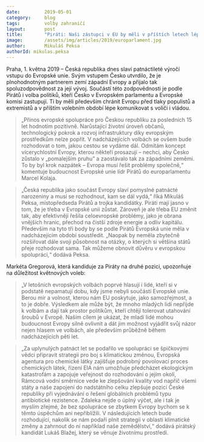 ```yaml
---
date:         2019-05-01
category:     blog
tags:         volby zahraničí
layout:       post
title:        "Piráti: Naši zástupci v EU by měli v příštích letech lépe komunikovat s voliči i vládou"
image:        /assets/img/articles/2019/europarlament.jpg
author:       Mikuláš Peksa
authorId: mikulas.peksa
---
```


Praha, 1. května 2019 – Česká republika dnes slaví patnáctileté výročí vstupu do Evropské unie. Svým vstupem Česko utvrdilo, že je plnohodnotným partnerem zemí západní Evropy a přijalo tak spoluzodpovědnost za její vývoj. Součástí této zodpovědnosti je podle Pirátů i volba politiků, kteří Česko v Evropském parlamentu a Evropské komisi zastupují. Ti by měli především chránit Evropu před tlaky populistů a extremistů a v příštím volebním období lépe komunikovat s voliči i vládou.

> „Přínos evropské spolupráce pro Českou republiku za posledních 15 let hodnotím pozitivně. Narůstající životní úroveň občanů, technologický pokrok a rozvoj infrastruktury díky evropským prostředkům nelze popřít. V nadcházejících volbách se ovšem bude rozhodovat o tom, jakou cestou se vydáme dál. Odmítám koncept vícerychlostní Evropy, kterou někteří prosazují – nechci, aby Česko zůstalo v „pomalejším pruhu” a zaostávalo tak za západními zeměmi. To by byl krok nazpátek – Evropa musí řešit problémy společně,“ komentuje budoucnost Evropské unie lídr Pirátů do europarlamentu Marcel Kolaja.

> „Česká republika jako součást Evropy slaví pomyslné patnácté narozeniny a musí se rozhodnout, kam se dál vydá,“ říká Mikuláš Peksa, místopředseda Pirátů a trojka kandidátky. Piráti mají jasno v tom, že je třeba v Evropské unii zůstat. Zároveň je ale třeba EU změnit tak, aby efektivněji řešila celoevropské problémy, jako je obrana vnějších hranic, přechod na čistší zdroje energie a odliv kapitálu. Především na tyto tři body by se podle Pirátů Evropská unie měla v nadcházejícím období soustředit. „Naopak by neměla zbytečně rozšiřovat dále svoji působnost na otázky, o kterých si většina států přeje rozhodovat sama. Tak můžeme obnovit důvěru v evropskou spolupráci,“ dodává Peksa.

Markéta Gregorová, která kandiduje za Piráty na druhé pozici, upozorňuje na důležitost květnových voleb: 

> „V letošních evropských volbách poprvé hlasují i lidé, kteří si v podstatě nepamatují dobu, kdy jsme nebyli součástí Evropské unie. Berou mír a volnost, kterou nám EU poskytuje, jako samozřejmost, a to je dobře. Výsledkem ale může být, že mnoho mladých lidí nepřijde k volbám a dají tak prostor politikům, kteří chtějí tolerovat utahování šroubů v Evropě. Naším cílem je ukázat, že mladí lidé mohou budoucnost Evropy silně ovlivnit a dát jim možnost vyjádřit svůj názor nejen hlasem ve volbách, ale především průběžně během nadcházejících pěti let.

> „Za uplynulých patnáct let se podařilo ve spolupráci se špičkovými vědci připravit strategii pro boj s klimatickou změnou, Evropská agentura pro chemické látky zajišťuje podrobný povolovací proces chemických látek, řízení EIA nám umožňuje předcházet ekologickým katastrofám a zapojuje veřejnost do rozhodování o jejím okolí, Rámcová vodní směrnice vede ke zlepšování kvality vod napříč všemi státy a naše zapojení do nadstátního celku zlepšuje pozici České republiky při vyjednávání o řešení globálních problémů typu antibiotické rezistence. Zdaleka nejde o úplný výčet, ale i tak je myslím zřejmé, že bez spolupráce se zbytkem Evropy bychom se k těmto úspěchům ani nepřiblížili. V následujících letech bude rozhodující, nakolik se nám podaří plnit strategii v oblasti klimatické změny a zahrnout do ní například naše zemědělství,“ dodává pirátský kandidát Lukáš Blažej, který se věnuje životnímu prostředí. 
